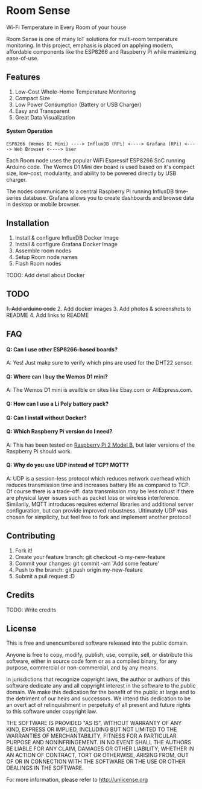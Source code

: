 # Room Sense

Wi-Fi Temperature in Every Room of your house

Room Sense is one of many IoT solutions for multi-room temperature monitoring. In this project, emphasis is placed on applying modern, affordable components like the ESP8266 and Raspberry Pi while maximizing ease-of-use.

## Features

1. Low-Cost Whole-Home Temperature Monitoring
2. Compact Size
3. Low Power Consumption (Battery or USB Charger)
4. Easy and Transparent
5. Great Data Visualization

#### System Operation

    ESP8266 (Wemos D1 Mini) ----> InfluxDB (RPi) <----> Grafana (RPi) <----> Web Browser <----> User

Each Room node uses the popular WiFi Espressif ESP8266 SoC running Arduino code. The Wemos D1 Mini dev board is used based on it's compact size, low-cost, modularity, and ability to be powered directly by USB charger.

The nodes communicate to a central Raspberry Pi running InfluxDB time-series database. Grafana allows you to create dashboards and browse data in desktop or mobile browser.

## Installation

1. Install & configure InfluxDB Docker Image
2. Install & configure Grafana Docker Image
3. Assemble room nodes
4. Setup Room node names
5. Flash Room nodes

TODO: Add detail about Docker

## TODO

~~1. Add arduino code~~
2. Add docker images
3. Add photos & screenshots to README
4. Add links to README

## FAQ

#### Q: Can I use other ESP8266-based boards?
A: Yes! Just make sure to verify which pins are used for the DHT22 sensor.

#### Q: Where can I buy the Wemos D1 mini?
A: The Wemos D1 mini is availble on sites like Ebay.com or AliExpress.com.

#### Q: How can I use a Li Poly battery pack?

#### Q: Can I install without Docker?

#### Q: Which Raspberry Pi version do I need?
A: This has been tested on [Raspberry Pi 2 Model B](https://www.raspberrypi.org/products/raspberry-pi-2-model-b/), but later versions of the Raspberry Pi should work.

#### Q: Why do you use UDP instead of TCP? MQTT?
A: UDP is a session-less protocol which reduces network overhead which reduces transmission time and increases battery life as compared to TCP. Of course there is a trade-off: data transmission _may_ be less robust if there are physical layer issues such as packet loss or wireless interference. Similarily, MQTT introduces requires external libraries and additional server configuration, but can provide improved robustness. Ultimately UDP was chosen for simplicity, but feel free to fork and implement another protocol!

## Contributing

1. Fork it!
2. Create your feature branch: git checkout -b my-new-feature
3. Commit your changes: git commit -am 'Add some feature'
4. Push to the branch: git push origin my-new-feature
5. Submit a pull request :D

## Credits

TODO: Write credits

## License

This is free and unencumbered software released into the public domain.

Anyone is free to copy, modify, publish, use, compile, sell, or
distribute this software, either in source code form or as a compiled
binary, for any purpose, commercial or non-commercial, and by any
means.

In jurisdictions that recognize copyright laws, the author or authors
of this software dedicate any and all copyright interest in the
software to the public domain. We make this dedication for the benefit
of the public at large and to the detriment of our heirs and
successors. We intend this dedication to be an overt act of
relinquishment in perpetuity of all present and future rights to this
software under copyright law.

THE SOFTWARE IS PROVIDED "AS IS", WITHOUT WARRANTY OF ANY KIND,
EXPRESS OR IMPLIED, INCLUDING BUT NOT LIMITED TO THE WARRANTIES OF
MERCHANTABILITY, FITNESS FOR A PARTICULAR PURPOSE AND NONINFRINGEMENT.
IN NO EVENT SHALL THE AUTHORS BE LIABLE FOR ANY CLAIM, DAMAGES OR
OTHER LIABILITY, WHETHER IN AN ACTION OF CONTRACT, TORT OR OTHERWISE,
ARISING FROM, OUT OF OR IN CONNECTION WITH THE SOFTWARE OR THE USE OR
OTHER DEALINGS IN THE SOFTWARE.

For more information, please refer to <http://unlicense.org>
